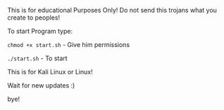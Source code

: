 This is for educational Purposes Only!
Do not send this trojans what you create to peoples!

To start Program type:

`chmod +x start.sh` - Give him permissions

`./start.sh` - To start

This is for Kali Linux or Linux!

Wait for new updates :)


bye!
